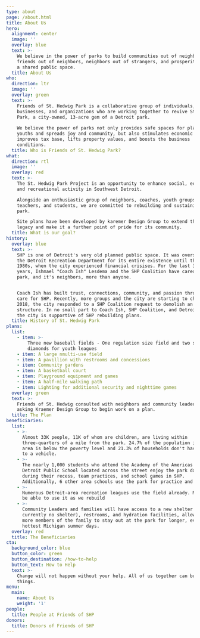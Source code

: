 ```yaml
---
type: about
page: /about.html
title: About Us
hero:
  alignment: center
  image: ''
  overlay: blue
  text: >-
    We believe in the power of parks to build communities out of neighborhoods,
    friends out of neighbors, neighbors out of strangers, and prosperity out of
    a shared public space.
  title: About Us
who:
  direction: ltr
  image: ''
  overlay: green
  text: >-
    Friends of St. Hedwig Park is a collaborative group of individuals,
    businesses, and organizations who are working together to revive St. Hedwig
    Park, a city-owned, 13-acre gem of a Detroit park.
      
    We believe the power of parks not only provides safe spaces for playful
    youths and spreads joy and community, but also stimulates economic activity,
    improves tax base, lifts property values, and boosts the business
    conditions.
  title: Who is Friends of St. Hedwig Park?
what:
  direction: rtl
  image: ''
  overlay: red
  text: >-
    The St. Hedwig Park Project is an opportunity to enhance social, economic,
    and recreational activity in Southwest Detroit.  

    Alongside an enthusiastic group of neighbors, coaches, youth groups,
    teachers, and students, we are committed to rebuilding and sustaining the
    park.  

    Site plans have been developed by karemer Design Group to extend the park's
    legacy and make it a further point of pride for its community.
  title: What is our goal?
history:
  overlay: blue
  text: >-
    SHP is one of Detroit's very old planned public space. It was overseen by
    the Detroit Recreation Department for its entire existence until the mid
    1980s, when the city experienced financial crisises. For the last 30 plus
    years, Ishmael "Coach Ish" Lesdema and the SHP Coalition have cared for the
    park, and it's neighbors, more than anyone.


    Coach Ish has built trust, connections, community, and passion through his
    care for SHP. Recently, more groups and the city are starting to chip in. In
    2018, the city responded to a SHP Coalition request to demolish an unsafe
    structure. In no small part to Coach Ish, SHP Coalition, and Detroit PAL,
    the city is supportive of SHP rebuilding plans.
  title: History of St. Hedwig Park
plans:
  list:
    - item: >-
        Three new baseball fields - One regulation size field and two smaller
        diamonds for youth leagues
    - item: A large nmulti-use field
    - item: A pavillion with restrooms and concessions
    - item: Community gardens
    - item: A basketball court
    - item: Playground equipment and games
    - item: A half-mile walking path
    - item: Lighting for additional security and nighttime games
  overlay: green
  text: >-
    Friends of St. Hedwig consulted with neighbors and community leaders before
    asking Kraemer Design Group to begin work on a plan.
  title: The Plan
beneficiaries:
  list:
    - >-
      Almost 33K people, 11K of whom are children, are living within
      three-quarters of a mile from the park. 24.7% of the population in this
      area is below the poverty level and 21.3% of households don't have access
      to a vehicle.
    - >-
      The nearly 1,000 students who attend the Academy of the Americas K-8
      Detroit Public School located across the street enjoy the park daily
      during their recess, team practices, and school games in SHP.
      Additionally, 6 other area schools use the park for practice and play
    - >-
      Numerous Detroit-area recreation leagues use the field already. More will
      be able to use it as we rebuild
    - >-
      Community Leaders and families will have access to a new shelter (there is
      currently no shelter), restrooms, and hydration facilities, allowing for
      more members of the family to stay out at the park for longer, even on the
      hottest Michigan summer days.
  overlay: red
  title: The Beneficiaries
cta:
  background_color: blue
  button_color: green
  button_destination: /how-to-help
  button_text: How to Help
  text: >-
    Change will not happen without your help. All of us together can build great
    things.
menu:
  main:
    name: About Us
    weight: '1'
people:
  title: People at Friends of SHP
donors:
  title: Donors of Friends of SHP
---
```


